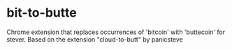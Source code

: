 bit-to-butte
============

Chrome extension that replaces occurrences of 'bitcoin' with 'buttecoin' for stever. Based on the extension "cloud-to-butt" by  panicsteve
